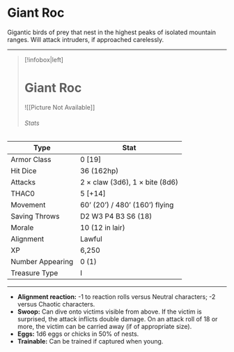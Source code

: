 # Giant Roc

Gigantic birds of prey that nest in the highest peaks of isolated mountain ranges. Will attack intruders, if approached carelessly.

------
> [!infobox|left] 
>  # Giant Roc 
>  ![[Picture Not Available]] 
>  ###### Stats 
| Type                    | Stat        |
| ---------------- | ------------------------------ | 
| Armor Class     | 0 [19]                         |
| Hit Dice         | 36 (162hp)                     |
| Attacks          | 2 × claw (3d6), 1 × bite (8d6) |
| THAC0            | 5 [+14]                        |
| Movement         | 60’ (20’) / 480’ (160’) flying |
| Saving Throws    | D2 W3 P4 B3 S6 (18)            |
| Morale           | 10 (12 in lair)                |
| Alignment        | Lawful                         |
| XP               | 6,250                          |
| Number Appearing | 0 (1)                          |
| Treasure Type    | I                              |

------

- **Alignment reaction:** -1 to reaction rolls versus Neutral characters; -2 versus Chaotic characters.
- **Swoop:** Can dive onto victims visible from above. If the victim is surprised, the attack inflicts double damage. On an attack roll of 18 or more, the victim can be carried away (if of appropriate size).
- **Eggs:** 1d6 eggs or chicks in 50% of nests.
- **Trainable:** Can be trained if captured when young.

